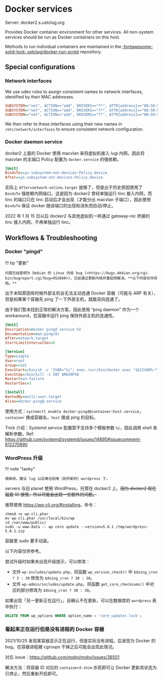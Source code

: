 # Docker services

Server: docker2.s.ustclug.org

Provides Docker container environment for other services. All non-system services should be run as Docker containers on this host.

Methods to run individual containers are maintained in the [:fontawesome-solid-lock: ustclug/docker-run-script](https://github.com/ustclug/docker-run-script) repository.

## Special configurations

### Network interfaces

We use udev rules to assign consistent names to network interfaces, identified by their MAC addresses.

```ini title="/etc/udev/rules.d/70-persistent-net.rules"
SUBSYSTEM=="net", ACTION=="add", DRIVERS=="?*", ATTR{address}=="00:50:56:9f:00:22", NAME="Telecom"
SUBSYSTEM=="net", ACTION=="add", DRIVERS=="?*", ATTR{address}=="00:50:56:9f:00:5b", NAME="Mobile"
SUBSYSTEM=="net", ACTION=="add", DRIVERS=="?*", ATTR{address}=="00:50:56:9f:00:5d", NAME="Policy"
```

We then refer to these interfaces using their new names in `/etc/network/interfaces` to ensure consistent network configuration.

### Docker daemon service

docker2 上面的 Docker 使用 macvlan 来将虚拟机接入 lugi 内网，因此将 macvlan 的主端口 Policy 配置为 `docker.service` 的强依赖。

```ini title="systemctl edit docker.service"
[Unit]
BindsTo=sys-subsystem-net-devices-Policy.device
After=sys-subsystem-net-devices-Policy.device
```

实际上 `After=network-online.target` 就够了，但是出于历史原因使用了 `BindsTo` 强依赖内网端口，这是因为 docker2 曾经单独运行 tinc 接入内网，而 tinc 的端口只在 tinc 启动后才会出现（才能分出 macvlan 子端口），因此使用 `BindsTo` 保证 docker 随该端口的出现和消失而启动/停止。

2022 年 1 月 15 日以后 docker2 与其他虚拟机一样通过 gateway-nic 桥接的 tinc 接入内网，不再单独运行 tinc。

## Workflows & Troubleshooting

### Docker "pingd"

!!! tip "更新"

    问题已经查明为 Debian 的 Linux 内核 bug (<https://bugs.debian.org/cgi-bin/bugreport.cgi?bug=952660>)，已经通过更新内核并重启而解决。**以下内容仅作存档。**

出于未知原因有时候外部主机会无法主动连通 Docker 容器（可能与 ARP 有关），但是如果某个容器先 ping 了一下外部主机，就能双向连通了。

由于我们暂未找到正常的解决方案，因此使用 “ping daemon” 作为一个 workaround，在容器中运行 ping 保持外部主机的连通性。

```ini title="docker-pingd@.service"
[Unit]
Description=Docker pingd service %I
Documentation=man:ping(8)
After=network.target
StartLimitIntervalSec=0

[Service]
Type=simple
User=root
Group=root
ExecStart=/bin/sh -c 'IVAR="%i"; exec /usr/bin/docker exec "$${IVAR%:*}" ping -q -s 32 "$${IVAR#*:}"'
ExecStop=/bin/kill -s INT $MAINPID
Restart=on-failure
RestartSec=3

[Install]
WantedBy=multi-user.target
Alias=docker-ping@.service
```

使用方式：`systemctl enable docker-pingd@container:host.service`，`container` 换成容器名，`host` 换成 ping 的目标。

Trick 介绍：Systemd service 配置暂不支持多个模板参数 `%i`，因此调用 shell 来解析参数。Ref: <https://github.com/systemd/systemd/issues/14895#issuecomment-612270690>

### WordPress 升级

!!! note "taoky"

    很麻烦，建议 lug 以后再也别用（别开新的）wordpress 了。

servers 与旧 planet 使用 WordPress，托管在 docker2 上。<s>因为 docker2 现在磁盘 IO 很慢，所以可能会出现一些额外的问题。</s>

推荐使用 <https://wp-cli.org/#installing>。命令：

```shell
chmod +x wp-cli.phar
mv wp-cli.phar /usr/local/bin/wp
cd /var/www/public/
sudo -u www-data -- wp core update --version=5.8.1 /tmp/wordpress-5.8.1.zip
```

容器里 sudo 要手动装。

以下内容仅供参考。

尝试升级时如果未出现升级提示，可以修改：

- 文件 `wp-includes/update.php`，将函数 `wp_version_check()` 中 `$doing_cron ? 3 : 30` 修改为 `$doing_cron ? 30 : 30`。
- 文件 `wp-admin/includes/update.php`，将函数 `get_core_checksums()` 中对应的部分修改为 `$doing_cron ? 30 : 30`。

如果出现「另一更新正在运行」，且确认不在更新，可以在数据库的 `wordpress` 表中执行：

```sql
DELETE FROM wp_options WHERE option_name = 'core_updater.lock';
```

### 看起来正在运行但是没有进程的 Docker 容器

2021/10/25 发现某容器显示正在运行，但是实际没有进程。后发现为 Docker 的 bug，在容器进程被 cgroups 干掉之后可能会出现此情况。

对应 issue：<https://github.com/moby/moby/issues/38501>

解决方法：将容器 ID 对应的 `containerd-shim` 杀死即可让 Docker 更新其状态为已停止，然后重新开启即可。
